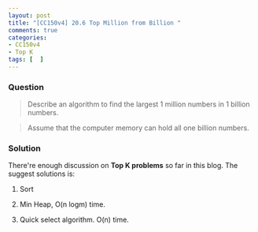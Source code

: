 ```yaml
---
layout: post
title: "[CC150v4] 20.6 Top Million from Billion "
comments: true
categories:
- CC150v4
- Top K
tags: [  ]
---
```


### Question

> Describe an algorithm to find the largest 1 million numbers in 1 billion numbers. 

> Assume that the computer memory can hold all one billion numbers. 

### Solution

There're enough discussion on __Top K problems__ so far in this blog. The suggest solutions is: 

1. Sort

1. Min Heap, O(n logm) time. 

1. Quick select algorithm. O(n) time. 
